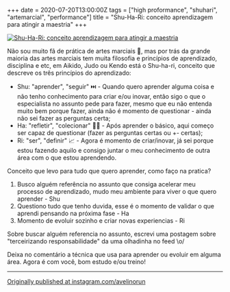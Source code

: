 +++
date = 2020-07-20T13:00:00Z
tags = ["high proformance", "shuhari", "artemarcial", "performance"]
title = "Shu-Ha-Ri: conceito aprendizagem para atingir a maestria"
+++

[![Shu-Ha-Ri: conceito aprendizagem para atingir a maestria](/quote/Shu-Ha-Ri.png)](https://www.instagram.com/p/CC3lAo_BsEK/)

Não sou muito fã de prática de artes marciais 🥋, mas por trás da grande maioria das artes marciais tem muita filosofia e princípios de aprendizado, disciplina e etc, em Aikido, Judo ou Kendo está o Shu-ha-ri, conceito que descreve os três princípios do aprendizado:

- Shu: "aprender", "seguir" ⏭️ - Quando quero aprender alguma coisa e não tenho conhecimento para criar e/ou inovar, então sigo o que o especialista no assunto pede para fazer, mesmo que eu não entenda muito bem porque fazer, ainda não é momento de questionar - ainda não sei fazer as perguntas certa;
- Ha: "refletir", "colecionar" 🧘‍♂️ - Após aprender o básico, aqui começo ser capaz de questionar (fazer as perguntas certas ou +- certas);
- Ri: "ser", "definir" 📈 - Agora é momento de criar/inovar, já sei porque estou fazendo aquilo e consigo juntar o meu conhecimento de outra área com o que estou aprendendo.

Conceito que levo para tudo que quero aprender, como faço na pratica?
1. Busco alguém referência no assunto que consiga acelerar meu processo de aprendizado, mudo meu ambiente para viver o que quero aprender - Shu
1. Questiono tudo que tenho duvida, esse é o momento de validar o que aprendi pensando na próxima fase - Ha
1. Momento de evoluir sozinho e criar novas experiencias - Ri

Sobre buscar alguém referencia no assunto, escrevi uma postagem sobre "terceirizando responsabilidade" da uma olhadinha no feed \o/

Deixa no comentário a técnica que usa para aprender ou evoluir em alguma área.
Agora é com você, bom estudo e/ou treino!

----

[Originally published at instagram.com/avelinorun](https://www.instagram.com/p/CC3lAo_BsEK/)
